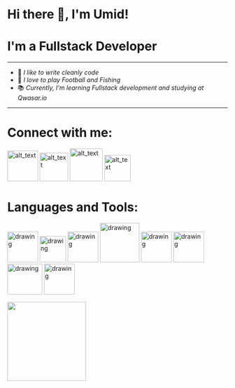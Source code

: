 # Hi there 👋, I'm Umid!
# I'm a Fullstack Developer

---
+ 🦾 *I like to write cleanly code*
+ 🎉 *I love to play Football and Fishing* 
+ 📚 *Currently, I'm learning Fullstack development and studying at Qwasar.io*
___
# Connect with me:
[<img alt="alt_text" width="70px" src="https://www.picng.com/upload/linkedin/png_linkedin_64398.png" />](https://www.linkedin.com/in/umid-jumayev-a5b9a9230/) [<img alt="alt_text" width="65px" src="https://www.nicepng.com/png/detail/1-12860_new-instagram-logo-png-transparent-png-format-instagram.png" />](https://www.instagram.com/jv_umid/) [<img alt="alt_text" width="75px" src="https://user-images.githubusercontent.com/36547915/97088991-45da5d00-1652-11eb-900f-80d106540f4f.png" />](https://leetcode.com/umid007/) [<img alt="alt_text" width="60px" src="https://assets-global.website-files.com/62462834c60df92621c6b5be/62462c29f3165b55ea6255ea_light-text-logo-vertical.svg" />](https://www.codewars.com/users/umidscode)



# Languages and Tools:
<img src="https://icon-library.com/images/html5-icon-png/html5-icon-png-9.jpg" alt="drawing" style="width:70px;"/> <img src="https://www.kindpng.com/picc/m/464-4640184_css3-png-download-css-icon-transparent-png.png" alt="drawing" style="width:60px;"/> <img src="https://www.freepnglogos.com/uploads/javascript-png/javascript-vector-logo-yellow-png-transparent-javascript-vector-12.png" alt="drawing" style="width:70px;"/> <img src="https://www.freepnglogos.com/uploads/javascript-png/javascript-nodejs-logo-27.png" alt="drawing" style="width:90px;"/> <img src="https://brandslogos.com/wp-content/uploads/images/large/react-logo-1.png" alt="drawing" style="width:70px;"/> <img src="https://seeklogo.com/images/T/typescript-logo-B29A3F462D-seeklogo.com.png" alt="drawing" style="width:70px;"/> <img src="https://uxwing.com/wp-content/themes/uxwing/download/brands-and-social-media/nextjs-icon.png" alt="drawing" style="width:80px; height: 70px"/> <img src="https://www.kindpng.com/picc/m/385-3850482_mongodb-logo-png-transparent-png.png" alt="drawing" style="width:70px;"/>

<img height="180em" src="https://github-readme-stats.vercel.app/api?username=umidscode&show_icons=true&hide_border=true&&count_private=true&include_all_commits=true" />




